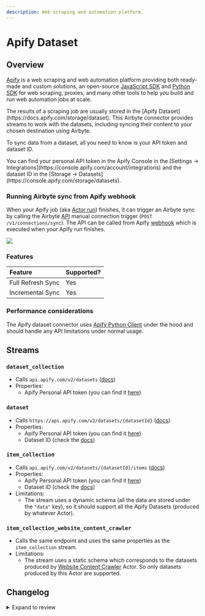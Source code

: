 ```yaml
---
description: Web scraping and automation platform.
---
```


# Apify Dataset

## Overview

[Apify](https://apify.com/) is a web scraping and web automation platform providing both ready-made and custom solutions, an open-source [JavaScript SDK](https://docs.apify.com/sdk/js/) and [Python SDK](https://docs.apify.com/sdk/python/) for web scraping, proxies, and many other tools to help you build and run web automation jobs at scale.

<FieldAnchor field="dataset_id">
The results of a scraping job are usually stored in the [Apify Dataset](https://docs.apify.com/storage/dataset). This Airbyte connector provides streams to work with the datasets, including syncing their content to your chosen destination using Airbyte.
</FieldAnchor>

To sync data from a dataset, all you need to know is your API token and dataset ID.

<FieldAnchor field="token">
You can find your personal API token in the Apify Console in the [Settings -> Integrations](https://console.apify.com/account/integrations) and the dataset ID in the [Storage -> Datasets](https://console.apify.com/storage/datasets).
</FieldAnchor>

### Running Airbyte sync from Apify webhook

When your Apify job (aka [Actor run](https://docs.apify.com/platform/actors/running)) finishes, it can trigger an Airbyte sync by calling the Airbyte [API](https://airbyte-public-api-docs.s3.us-east-2.amazonaws.com/rapidoc-api-docs.html#post-/v1/connections/sync) manual connection trigger (`POST /v1/connections/sync`). The API can be called from Apify [webhook](https://docs.apify.com/platform/integrations/webhooks) which is executed when your Apify run finishes.

![](/.gitbook/assets/apify_trigger_airbyte_connection.png)

### Features

| Feature           | Supported? |
| :---------------- | :--------- |
| Full Refresh Sync | Yes        |
| Incremental Sync  | Yes        |

### Performance considerations

The Apify dataset connector uses [Apify Python Client](https://docs.apify.com/apify-client-python) under the hood and should handle any API limitations under normal usage.

## Streams

### `dataset_collection`

- Calls `api.apify.com/v2/datasets` ([docs](https://docs.apify.com/api/v2#/reference/datasets/dataset-collection/get-list-of-datasets))
- Properties:
  - Apify Personal API token (you can find it [here](https://console.apify.com/account/integrations))

### `dataset`

- Calls `https://api.apify.com/v2/datasets/{datasetId}` ([docs](https://docs.apify.com/api/v2#/reference/datasets/dataset/get-dataset))
- Properties:
  - Apify Personal API token (you can find it [here](https://console.apify.com/account/integrations))
  - Dataset ID (check the [docs](https://docs.apify.com/platform/storage/dataset))

### `item_collection`

- Calls `api.apify.com/v2/datasets/{datasetId}/items` ([docs](https://docs.apify.com/api/v2#/reference/datasets/item-collection/get-items))
- Properties:
  - Apify Personal API token (you can find it [here](https://console.apify.com/account/integrations))
  - Dataset ID (check the [docs](https://docs.apify.com/platform/storage/dataset))
- Limitations:
  - The stream uses a dynamic schema (all the data are stored under the `"data"` key), so it should support all the Apify Datasets (produced by whatever Actor).

### `item_collection_website_content_crawler`

- Calls the same endpoint and uses the same properties as the `item_collection` stream.
- Limitations:
  - The stream uses a static schema which corresponds to the datasets produced by [Website Content Crawler](https://apify.com/apify/website-content-crawler) Actor. So only datasets produced by this Actor are supported.

## Changelog

<details>
  <summary>Expand to review</summary>

| Version | Date       | Pull Request                                                 | Subject                                                                         |
| :------ | :--------- | :----------------------------------------------------------- | :------------------------------------------------------------------------------ |
| 2.2.24 | 2025-07-05 | [62540](https://github.com/airbytehq/airbyte/pull/62540) | Update dependencies |
| 2.2.23 | 2025-06-28 | [62139](https://github.com/airbytehq/airbyte/pull/62139) | Update dependencies |
| 2.2.22 | 2025-06-15 | [61108](https://github.com/airbytehq/airbyte/pull/61108) | Update dependencies |
| 2.2.21 | 2025-05-17 | [60677](https://github.com/airbytehq/airbyte/pull/60677) | Update dependencies |
| 2.2.20 | 2025-05-10 | [59857](https://github.com/airbytehq/airbyte/pull/59857) | Update dependencies |
| 2.2.19 | 2025-05-03 | [59312](https://github.com/airbytehq/airbyte/pull/59312) | Update dependencies |
| 2.2.18 | 2025-04-26 | [58251](https://github.com/airbytehq/airbyte/pull/58251) | Update dependencies |
| 2.2.17 | 2025-04-12 | [57599](https://github.com/airbytehq/airbyte/pull/57599) | Update dependencies |
| 2.2.16 | 2025-04-05 | [57134](https://github.com/airbytehq/airbyte/pull/57134) | Update dependencies |
| 2.2.15 | 2025-03-29 | [56579](https://github.com/airbytehq/airbyte/pull/56579) | Update dependencies |
| 2.2.14 | 2025-03-22 | [56107](https://github.com/airbytehq/airbyte/pull/56107) | Update dependencies |
| 2.2.13 | 2025-03-08 | [55423](https://github.com/airbytehq/airbyte/pull/55423) | Update dependencies |
| 2.2.12 | 2025-03-01 | [54885](https://github.com/airbytehq/airbyte/pull/54885) | Update dependencies |
| 2.2.11 | 2025-02-22 | [54235](https://github.com/airbytehq/airbyte/pull/54235) | Update dependencies |
| 2.2.10 | 2025-02-15 | [53872](https://github.com/airbytehq/airbyte/pull/53872) | Update dependencies |
| 2.2.9 | 2025-02-08 | [53440](https://github.com/airbytehq/airbyte/pull/53440) | Update dependencies |
| 2.2.8 | 2025-02-01 | [52904](https://github.com/airbytehq/airbyte/pull/52904) | Update dependencies |
| 2.2.7 | 2025-01-25 | [52208](https://github.com/airbytehq/airbyte/pull/52208) | Update dependencies |
| 2.2.6 | 2025-01-18 | [51740](https://github.com/airbytehq/airbyte/pull/51740) | Update dependencies |
| 2.2.5 | 2025-01-11 | [51257](https://github.com/airbytehq/airbyte/pull/51257) | Update dependencies |
| 2.2.4 | 2024-12-28 | [50468](https://github.com/airbytehq/airbyte/pull/50468) | Update dependencies |
| 2.2.3 | 2024-12-21 | [50217](https://github.com/airbytehq/airbyte/pull/50217) | Update dependencies |
| 2.2.2 | 2024-12-14 | [49553](https://github.com/airbytehq/airbyte/pull/49553) | Update dependencies |
| 2.2.1 | 2024-12-12 | [48216](https://github.com/airbytehq/airbyte/pull/48216) | Update dependencies |
| 2.2.0 | 2024-10-29 | [47286](https://github.com/airbytehq/airbyte/pull/47286) | Migrate to manifest only format |
| 2.1.27 | 2024-10-29 | [47068](https://github.com/airbytehq/airbyte/pull/47068) | Update dependencies |
| 2.1.26 | 2024-10-12 | [46837](https://github.com/airbytehq/airbyte/pull/46837) | Update dependencies |
| 2.1.25 | 2024-10-01 | [46373](https://github.com/airbytehq/airbyte/pull/46373) | add user-agent header to be able to track Airbyte integration on Apify |
| 2.1.24 | 2024-10-05 | [46430](https://github.com/airbytehq/airbyte/pull/46430) | Update dependencies |
| 2.1.23 | 2024-09-28 | [46146](https://github.com/airbytehq/airbyte/pull/46146) | Update dependencies |
| 2.1.22 | 2024-09-21 | [45820](https://github.com/airbytehq/airbyte/pull/45820) | Update dependencies |
| 2.1.21 | 2024-09-14 | [45479](https://github.com/airbytehq/airbyte/pull/45479) | Update dependencies |
| 2.1.20 | 2024-09-07 | [45252](https://github.com/airbytehq/airbyte/pull/45252) | Update dependencies |
| 2.1.19 | 2024-08-31 | [44962](https://github.com/airbytehq/airbyte/pull/44962) | Update dependencies |
| 2.1.18 | 2024-08-24 | [44734](https://github.com/airbytehq/airbyte/pull/44734) | Update dependencies |
| 2.1.17 | 2024-08-17 | [44204](https://github.com/airbytehq/airbyte/pull/44204) | Update dependencies |
| 2.1.16 | 2024-08-10 | [43607](https://github.com/airbytehq/airbyte/pull/43607) | Update dependencies |
| 2.1.15 | 2024-08-03 | [43071](https://github.com/airbytehq/airbyte/pull/43071) | Update dependencies |
| 2.1.14 | 2024-07-27 | [42627](https://github.com/airbytehq/airbyte/pull/42627) | Update dependencies |
| 2.1.13 | 2024-07-20 | [42364](https://github.com/airbytehq/airbyte/pull/42364) | Update dependencies |
| 2.1.12 | 2024-07-13 | [41893](https://github.com/airbytehq/airbyte/pull/41893) | Update dependencies |
| 2.1.11 | 2024-07-10 | [41344](https://github.com/airbytehq/airbyte/pull/41344) | Update dependencies |
| 2.1.10 | 2024-07-09 | [41189](https://github.com/airbytehq/airbyte/pull/41189) | Update dependencies |
| 2.1.9 | 2024-07-06 | [40813](https://github.com/airbytehq/airbyte/pull/40813) | Update dependencies |
| 2.1.8 | 2024-06-25 | [40411](https://github.com/airbytehq/airbyte/pull/40411) | Update dependencies |
| 2.1.7 | 2024-06-22 | [40187](https://github.com/airbytehq/airbyte/pull/40187) | Update dependencies |
| 2.1.6 | 2024-06-04 | [39010](https://github.com/airbytehq/airbyte/pull/39010) | [autopull] Upgrade base image to v1.2.1 |
| 2.1.5 | 2024-04-19 | [37115](https://github.com/airbytehq/airbyte/pull/37115) | Updating to 0.80.0 CDK |
| 2.1.4 | 2024-04-18 | [37115](https://github.com/airbytehq/airbyte/pull/37115) | Manage dependencies with Poetry. |
| 2.1.3 | 2024-04-15 | [37115](https://github.com/airbytehq/airbyte/pull/37115) | Base image migration: remove Dockerfile and use the python-connector-base image |
| 2.1.2 | 2024-04-12 | [37115](https://github.com/airbytehq/airbyte/pull/37115) | schema descriptions |
| 2.1.1 | 2023-12-14 | [33414](https://github.com/airbytehq/airbyte/pull/33414) | Prepare for airbyte-lib |
| 2.1.0 | 2023-10-13 | [31333](https://github.com/airbytehq/airbyte/pull/31333) | Add stream for arbitrary datasets |
| 2.0.0 | 2023-09-18 | [30428](https://github.com/airbytehq/airbyte/pull/30428) | Fix broken stream, manifest refactor |
| 1.0.0 | 2023-08-25 | [29859](https://github.com/airbytehq/airbyte/pull/29859) | Migrate to lowcode |
| 0.2.0 | 2022-06-20 | [28290](https://github.com/airbytehq/airbyte/pull/28290) | Make connector work with platform changes not syncing empty stream schemas. |
| 0.1.11 | 2022-04-27 | [12397](https://github.com/airbytehq/airbyte/pull/12397) | No changes. Used connector to test publish workflow changes. |
| 0.1.9   | 2022-04-05 | [PR\#11712](https://github.com/airbytehq/airbyte/pull/11712) | No changes from 0.1.4. Used connector to test publish workflow changes.         |
| 0.1.4   | 2021-12-23 | [PR\#8434](https://github.com/airbytehq/airbyte/pull/8434)   | Update fields in source-connectors specifications                               |
| 0.1.2   | 2021-11-08 | [PR\#7499](https://github.com/airbytehq/airbyte/pull/7499)   | Remove base-python dependencies                                                 |
| 0.1.0   | 2021-07-29 | [PR\#5069](https://github.com/airbytehq/airbyte/pull/5069)   | Initial version of the connector                                                |

</details>
